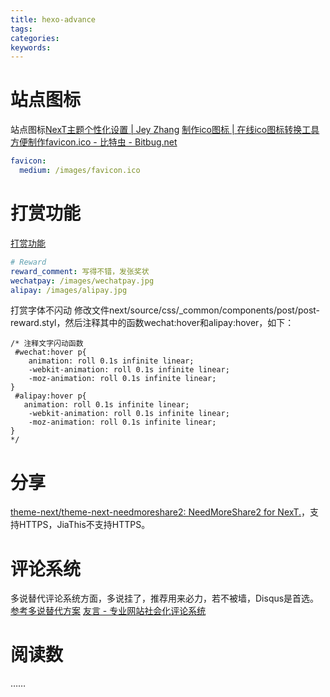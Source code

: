 ```yaml
---
title: hexo-advance
tags:
categories:
keywords:
---
```

# 站点图标

站点图标[NexT主题个性化设置 | Jey Zhang](http://www.jeyzhang.com/next-theme-personal-settings.html)
[制作ico图标 | 在线ico图标转换工具 方便制作favicon.ico - 比特虫 - Bitbug.net](http://www.bitbug.net/)
```yml
favicon:
  medium: /images/favicon.ico
```

# 打赏功能

[打赏功能](http://theme-next.iissnan.com/theme-settings.html#reward)

```yml
# Reward
reward_comment: 写得不错，发张奖状
wechatpay: /images/wechatpay.jpg
alipay: /images/alipay.jpg
```

打赏字体不闪动
修改文件next/source/css/_common/components/post/post-reward.styl，然后注释其中的函数wechat:hover和alipay:hover，如下：

```styl
/* 注释文字闪动函数
 #wechat:hover p{
    animation: roll 0.1s infinite linear;
    -webkit-animation: roll 0.1s infinite linear;
    -moz-animation: roll 0.1s infinite linear;
}
 #alipay:hover p{
   animation: roll 0.1s infinite linear;
    -webkit-animation: roll 0.1s infinite linear;
    -moz-animation: roll 0.1s infinite linear;
}
*/
```

# 分享

[theme-next/theme-next-needmoreshare2: NeedMoreShare2 for NexT.](https://github.com/theme-next/theme-next-needmoreshare2)，支持HTTPS，JiaThis不支持HTTPS。

# 评论系统

多说替代评论系统方面，多说挂了，推荐用来必力，若不被墙，Disqus是首选。[参考多说替代方案](https://www.zhihu.com/question/57426274/answer/153891650)
[友言 - 专业网站社会化评论系统](http://www.uyan.cc/)


# 阅读数

……